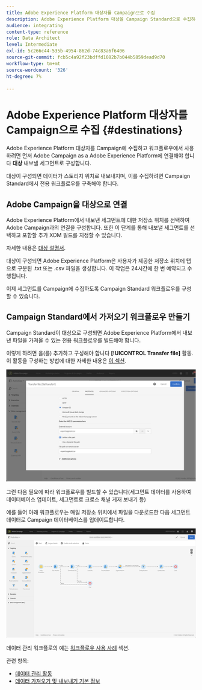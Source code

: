 ```yaml
---
title: Adobe Experience Platform 대상자를 Campaign으로 수집
description: Adobe Experience Platform 대상을 Campaign Standard으로 수집하는 방법에 대해 알아봅니다.
audience: integrating
content-type: reference
role: Data Architect
level: Intermediate
exl-id: 5c266c44-535b-4954-862d-74c83a6f6406
source-git-commit: fcb5c4a92f23bdffd1082b7b044b5859dead9d70
workflow-type: tm+mt
source-wordcount: '326'
ht-degree: 7%

---
```


# Adobe Experience Platform 대상자를 Campaign으로 수집 {#destinations}

Adobe Experience Platform 대상자를 Campaign에 수집하고 워크플로우에서 사용하려면 먼저 Adobe Campaign as a Adobe Experience Platform에 연결해야 합니다 **대상** 내보낼 세그먼트로 구성합니다.

대상이 구성되면 데이터가 스토리지 위치로 내보내지며, 이를 수집하려면 Campaign Standard에서 전용 워크플로우를 구축해야 합니다.

## Adobe Campaign을 대상으로 연결

Adobe Experience Platform에서 내보낸 세그먼트에 대한 저장소 위치를 선택하여 Adobe Campaign과의 연결을 구성합니다. 또한 이 단계를 통해 내보낼 세그먼트를 선택하고 포함할 추가 XDM 필드를 지정할 수 있습니다.

자세한 내용은 [대상 설명서](https://experienceleague.adobe.com/docs/experience-platform/destinations/catalog/email-marketing/adobe-campaign.html).

대상이 구성되면 Adobe Experience Platform은 사용자가 제공한 저장소 위치에 탭으로 구분된 .txt 또는 .csv 파일을 생성합니다. 이 작업은 24시간에 한 번 예약되고 수행됩니다.

이제 세그먼트를 Campaign에 수집하도록 Campaign Standard 워크플로우를 구성할 수 있습니다.

## Campaign Standard에서 가져오기 워크플로우 만들기

Campaign Standard이 대상으로 구성되면 Adobe Experience Platform에서 내보낸 파일을 가져올 수 있는 전용 워크플로우를 빌드해야 합니다.

이렇게 하려면 을(를) 추가하고 구성해야 합니다 **[!UICONTROL Transfer file]** 활동. 이 활동을 구성하는 방법에 대한 자세한 내용은 [이 섹션](../../automating/using/transfer-file.md).

![](assets/rtcdp-transfer-file.png)

그런 다음 필요에 따라 워크플로우를 빌드할 수 있습니다(세그먼트 데이터를 사용하여 데이터베이스 업데이트, 세그먼트로 크로스 채널 게재 보내기 등)

예를 들어 아래 워크플로우는 매일 저장소 위치에서 파일을 다운로드한 다음 세그먼트 데이터로 Campaign 데이터베이스를 업데이트합니다.

![](assets/rtcdp-workflow.png)

데이터 관리 워크플로의 예는 [워크플로우 사용 사례](../../automating/using/about-workflow-use-cases.md#management) 섹션.

관련 항목:

* [데이터 관리 활동](../../automating/using/about-data-management-activities.md)
* [데이터 가져오기 및 내보내기 기본 정보](../../automating/using/about-data-import-and-export.md)
